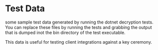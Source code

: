 # Test Data

some sample test data generated by running the dotnet decryption tests. You can replace these files by running the tests and grabbing the output that is dumped inot the bin directory of the test executable.

This data is useful for testing client integrations against a key ceremony.